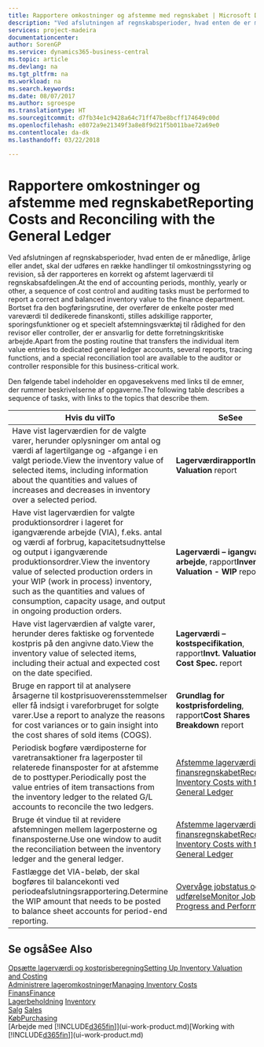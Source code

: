 ```yaml
---
title: Rapportere omkostninger og afstemme med regnskabet | Microsoft Docs
description: "Ved afslutningen af regnskabsperioder, hvad enten de er månedlige, årlige eller andet, skal der udføres en række handlinger til omkostningsstyring og revision, så der rapporteres en korrekt og afstemt lagerværdi til regnskabsafdelingen. Bortset fra den bogføringsrutine, der overfører de enkelte poster med vareværdi til dedikerede finanskonti, stilles adskillige rapporter, sporingsfunktioner og et specielt afstemningsværktøj til rådighed for den revisor eller controller, der er ansvarlig for dette forretningskritiske arbejde."
services: project-madeira
documentationcenter: 
author: SorenGP
ms.service: dynamics365-business-central
ms.topic: article
ms.devlang: na
ms.tgt_pltfrm: na
ms.workload: na
ms.search.keywords: 
ms.date: 08/07/2017
ms.author: sgroespe
ms.translationtype: HT
ms.sourcegitcommit: d7fb34e1c9428a64c71ff47be8bcff174649c00d
ms.openlocfilehash: e8072a9e21349f3a8e8f9d21f5b011bae72a69e0
ms.contentlocale: da-dk
ms.lasthandoff: 03/22/2018

---
```

# <a name="reporting-costs-and-reconciling-with-the-general-ledger"></a><span data-ttu-id="07310-104">Rapportere omkostninger og afstemme med regnskabet</span><span class="sxs-lookup"><span data-stu-id="07310-104">Reporting Costs and Reconciling with the General Ledger</span></span>
<span data-ttu-id="07310-105">Ved afslutningen af regnskabsperioder, hvad enten de er månedlige, årlige eller andet, skal der udføres en række handlinger til omkostningsstyring og revision, så der rapporteres en korrekt og afstemt lagerværdi til regnskabsafdelingen.</span><span class="sxs-lookup"><span data-stu-id="07310-105">At the end of accounting periods, monthly, yearly or other, a sequence of cost control and auditing tasks must be performed to report a correct and balanced inventory value to the finance department.</span></span> <span data-ttu-id="07310-106">Bortset fra den bogføringsrutine, der overfører de enkelte poster med vareværdi til dedikerede finanskonti, stilles adskillige rapporter, sporingsfunktioner og et specielt afstemningsværktøj til rådighed for den revisor eller controller, der er ansvarlig for dette forretningskritiske arbejde.</span><span class="sxs-lookup"><span data-stu-id="07310-106">Apart from the posting routine that transfers the individual item value entries to dedicated general ledger accounts, several reports, tracing functions, and a special reconciliation tool are available to the auditor or controller responsible for this business-critical work.</span></span>  

 <span data-ttu-id="07310-107">Den følgende tabel indeholder en opgavesekvens med links til de emner, der rummer beskrivelserne af opgaverne.</span><span class="sxs-lookup"><span data-stu-id="07310-107">The following table describes a sequence of tasks, with links to the topics that describe them.</span></span>   

|<span data-ttu-id="07310-108">**Hvis du vil**</span><span class="sxs-lookup"><span data-stu-id="07310-108">**To**</span></span>|<span data-ttu-id="07310-109">**Se**</span><span class="sxs-lookup"><span data-stu-id="07310-109">**See**</span></span>|  
|------------|-------------|  
|<span data-ttu-id="07310-110">Have vist lagerværdien for de valgte varer, herunder oplysninger om antal og værdi af lagertilgange og -afgange i en valgt periode.</span><span class="sxs-lookup"><span data-stu-id="07310-110">View the inventory value of selected items, including information about the quantities and values of increases and decreases in inventory over a selected period.</span></span>|<span data-ttu-id="07310-111">**Lagerværdirapport**</span><span class="sxs-lookup"><span data-stu-id="07310-111">**Inventory Valuation** report</span></span>|  
|<span data-ttu-id="07310-112">Have vist lagerværdien for valgte produktionsordrer i lageret for igangværende arbejde (VIA), f.eks. antal og værdi af forbrug, kapacitetsudnyttelse og output i igangværende produktionsordrer.</span><span class="sxs-lookup"><span data-stu-id="07310-112">View the inventory value of selected production orders in your WIP (work in process) inventory, such as the quantities and values of consumption, capacity usage, and output in ongoing production orders.</span></span>|<span data-ttu-id="07310-113">**Lagerværdi – igangværende arbejde**, rapport</span><span class="sxs-lookup"><span data-stu-id="07310-113">**Inventory Valuation - WIP** report</span></span>|  
|<span data-ttu-id="07310-114">Have vist lagerværdien af valgte varer, herunder deres faktiske og forventede kostpris på den angivne dato.</span><span class="sxs-lookup"><span data-stu-id="07310-114">View the inventory value of selected items, including their actual and expected cost on the date specified.</span></span>|<span data-ttu-id="07310-115">**Lagerværdi – kostspecifikation**, rapport</span><span class="sxs-lookup"><span data-stu-id="07310-115">**Invt. Valuation - Cost Spec.** report</span></span>|  
|<span data-ttu-id="07310-116">Bruge en rapport til at analysere årsagerne til kostprisuoverensstemmelser eller få indsigt i vareforbruget for solgte varer.</span><span class="sxs-lookup"><span data-stu-id="07310-116">Use a report to analyze the reasons for cost variances or to gain insight into the cost shares of sold items (COGS).</span></span>|<span data-ttu-id="07310-117">**Grundlag for kostprisfordeling**, rapport</span><span class="sxs-lookup"><span data-stu-id="07310-117">**Cost Shares Breakdown** report</span></span>|  
|<span data-ttu-id="07310-118">Periodisk bogføre værdiposterne for varetransaktioner fra lagerposter til relaterede finansposter for at afstemme de to posttyper.</span><span class="sxs-lookup"><span data-stu-id="07310-118">Periodically post the value entries of item transactions from the inventory ledger to the related G/L accounts to reconcile the two ledgers.</span></span>|[<span data-ttu-id="07310-119">Afstemme lagerværdier med finansregnskabet</span><span class="sxs-lookup"><span data-stu-id="07310-119">Reconcile Inventory Costs with the General Ledger</span></span>](finance-how-to-post-inventory-costs-to-the-general-ledger.md)|  
|<span data-ttu-id="07310-120">Bruge ét vindue til at revidere afstemningen mellem lagerposterne og finansposterne.</span><span class="sxs-lookup"><span data-stu-id="07310-120">Use one window to audit the reconciliation between the inventory ledger and the general ledger.</span></span>|[<span data-ttu-id="07310-121">Afstemme lagerværdier med finansregnskabet</span><span class="sxs-lookup"><span data-stu-id="07310-121">Reconcile Inventory Costs with the General Ledger</span></span>](finance-how-to-post-inventory-costs-to-the-general-ledger.md)|  
|<span data-ttu-id="07310-122">Fastlægge det VIA-beløb, der skal bogføres til balancekonti ved periodeafslutningsrapportering.</span><span class="sxs-lookup"><span data-stu-id="07310-122">Determine the WIP amount that needs to be posted to balance sheet accounts for period-end reporting.</span></span>|[<span data-ttu-id="07310-123">Overvåge jobstatus og -udførelse</span><span class="sxs-lookup"><span data-stu-id="07310-123">Monitor Job Progress and Performance</span></span>](projects-how-monitor-progress-performance.md)|

## <a name="see-also"></a><span data-ttu-id="07310-124">Se også</span><span class="sxs-lookup"><span data-stu-id="07310-124">See Also</span></span>  
[<span data-ttu-id="07310-125">Opsætte lagerværdi og kostprisberegning</span><span class="sxs-lookup"><span data-stu-id="07310-125">Setting Up Inventory Valuation and Costing</span></span>](finance-set-up-inventory-valuation-and-costing.md)  
[<span data-ttu-id="07310-126">Administrere lageromkostninger</span><span class="sxs-lookup"><span data-stu-id="07310-126">Managing Inventory Costs</span></span>](finance-manage-inventory-costs.md)  
[<span data-ttu-id="07310-127">Finans</span><span class="sxs-lookup"><span data-stu-id="07310-127">Finance</span></span>](finance.md)  
<span data-ttu-id="07310-128">[Lagerbeholdning](inventory-manage-inventory.md) </span><span class="sxs-lookup"><span data-stu-id="07310-128">[Inventory](inventory-manage-inventory.md) </span></span>  
<span data-ttu-id="07310-129">[Salg](sales-manage-sales.md) </span><span class="sxs-lookup"><span data-stu-id="07310-129">[Sales](sales-manage-sales.md) </span></span>  
[<span data-ttu-id="07310-130">Køb</span><span class="sxs-lookup"><span data-stu-id="07310-130">Purchasing</span></span>](purchasing-manage-purchasing.md)  
<span data-ttu-id="07310-131">[Arbejde med [!INCLUDE[d365fin](includes/d365fin_md.md)]](ui-work-product.md)</span><span class="sxs-lookup"><span data-stu-id="07310-131">[Working with [!INCLUDE[d365fin](includes/d365fin_md.md)]](ui-work-product.md)</span></span>

